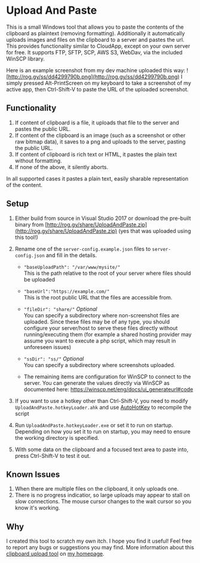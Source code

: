 ﻿# Upload And Paste

This is a small Windows tool that allows you to paste the contents of the clipboard as plaintext (removing formatting).  Additionally it automatically uploads images and files on the clipboard to a server and pastes the url.  This provides functionality similar to CloudApp, except on your own server for free.  It supports FTP, SFTP, SCP, AWS S3, WebDav, via the included WinSCP library.

Here is an example screenshot from my dev machine uploaded this way: ![http://rog.gy/ss/dd4299790b.png](http://rog.gy/ss/dd4299790b.png)
I simply pressed Alt-PrintScreen on my keyboard to take a screenshot of my active app, then Ctrl-Shift-V to paste the URL of the uploaded screenshot.

## Functionality

  1.	If content of clipboard is a file, it uploads that file to the server and pastes the public URL.
  2.	If content of the clipboard is an image (such as a screenshot or other raw bitmap data), it saves to a png and uploads to the server, pasting the public URL.
  3.	If content of clipboard is rich text or HTML, it pastes the plain text without formatting.
  4.	If none of the above, it silently aborts.

In all supported cases it pastes a plain text, easily sharable representation of the content.

## Setup

1.	Either build from source in Visual Studio 2017 or download the pre-built binary from [http://rog.gy/share/UploadAndPaste.zip](http://rog.gy/share/UploadAndPaste.zip) (yes that was uploaded using this tool!)
2.	Rename one of the `server-config.example.json` files to `server-config.json` and fill in the details.
	* `"baseUploadPath": "/var/www/mysite/"`  
		This is the path relative to the root of your server where files should be uploaded

	* `"baseUrl":"https://example.com/"`  
		This is the root public URL that the files are accessible from.

	* `"fileDir": "share/"` *Optional*  
		You can specify a subdirectory where non-screenshot files are uploaded.  Since these files may be of any type, you should configure your server/host to serve these files directly without running/executing them (for example a shared hosting provider may assume you want to execute a php script, which may result in unforeseen issues)

	* `"ssDir": "ss/"` *Optional*  
		You can specify a subdirectory where screenshots uploaded.

	* The remaining items are configuration for WinSCP to connect to the server.  You can generate the values directly via WinSCP as documented here: https://winscp.net/eng/docs/ui_generateurl#code

3.	If you want to use a hotkey other than Ctrl-Shift-V, you need to modify `UploadAndPaste.hotkeyLoader.ahk` and use [AutoHotKey](https://www.autohotkey.com/) to recompile the script
4.	Run `UploadAndPaste.hotkeyLoader.exe` or set it to run on startup.  Depending on how you set it to run on startup, you may need to ensure the working directory is specified.
5.	With some data on the clipboard and a focused text area to paste into, press Ctrl-Shift-V to test it out.

## Known Issues

1.  When there are multiple files on the clipboard, it only uploads one.
2.  There is no progress indicatior, so large uploads may appear to stall on slow connections.  The mouse cursor changes to the wait cursor so you know it's working.

## Why

I created this tool to scratch my own itch.  I hope you find it useful!  Feel free to report any bugs or suggestions you may find.  More information about this [clipboard upload tool](https://rogerpincombe.com/upload-and-paste) on [my homepage](https://rogerpincombe.com).